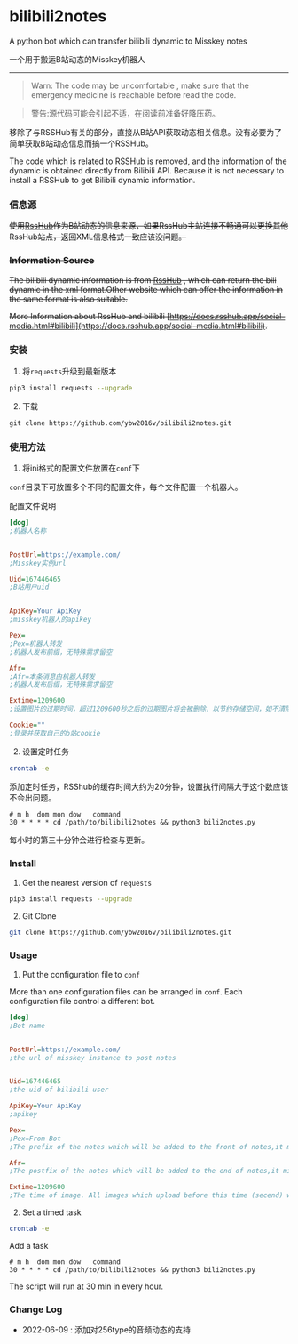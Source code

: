 # bilibili2notes

A python bot which can transfer bilibili dynamic to Misskey notes

一个用于搬运B站动态的Misskey机器人

-----

> Warn: The code may be uncomfortable , make sure that the emergency medicine is reachable before read the code.

> 警告:源代码可能会引起不适，在阅读前准备好降压药。

移除了与RSSHub有关的部分，直接从B站API获取动态相关信息。没有必要为了简单获取B站动态信息而搞一个RSSHub。

The code which is related to RSSHub is removed, and the information of the dynamic is obtained directly from Bilibili API. Because it is not necessary to install a RSSHub to get Bilibili dynamic information.

### ~~信息源~~

~~使用[RssHub](https://rsshub.app)作为B站动态的信息来源，如果RssHub主站连接不畅通可以更换其他RssHub站点，返回XML信息格式一致应该没问题。~~

### ~~Information Source~~

~~The bilibili dynamic information is from [RssHub](https://rsshub.app) , which can return the bili dynamic in the xml format.Other website which can offer the information in the same format is also suitable.~~

~~More Information about RssHub and bilibili [https://docs.rsshub.app/social-media.html#bilibili](https://docs.rsshub.app/social-media.html#bilibili).~~

### 安装

1. 将`requests`升级到最新版本

``` bash
pip3 install requests --upgrade
```

2. 下载

```
git clone https://github.com/ybw2016v/bilibili2notes.git
```


### 使用方法

1. 将ini格式的配置文件放置在`conf`下

`conf`目录下可放置多个不同的配置文件，每个文件配置一个机器人。

配置文件说明

``` ini
[dog]
;机器人名称


PostUrl=https://example.com/
;Misskey实例url

Uid=167446465
;B站用户uid


ApiKey=Your ApiKey
;misskey机器人的apikey

Pex=
;Pex=机器人转发
;机器人发布前缀，无特殊需求留空

Afr=
;Afr=本条消息由机器人转发
;机器人发布后缀，无特殊需求留空

Extime=1209600
;设置图片的过期时间，超过1209600秒之后的过期图片将会被删除，以节约存储空间，如不清除历史图片，可设置为-1

Cookie=""
;登录并获取自己的b站cookie

```

2. 设置定时任务

``` bash
crontab -e
```

添加定时任务，RSShub的缓存时间大约为20分钟，设置执行间隔大于这个数应该不会出问题。

```
# m h  dom mon dow   command
30 * * * * cd /path/to/bilibili2notes && python3 bili2notes.py

```
每小时的第三十分钟会进行检查与更新。
### Install

1. Get the nearest version of `requests`

```bash
pip3 install requests --upgrade

```
2. Git Clone

```bash
git clone https://github.com/ybw2016v/bilibili2notes.git
```

### Usage

1. Put the configuration file to `conf`

More than one configuration files can be arranged in `conf`. Each configuration file control a different bot.



``` ini
[dog]
;Bot name


PostUrl=https://example.com/
;the url of misskey instance to post notes


Uid=167446465
;the uid of bilibili user

ApiKey=Your ApiKey
;apikey

Pex=
;Pex=From Bot
;The prefix of the notes which will be added to the front of notes,it might be null if  there is no special needs

Afr=
;The postfix of the notes which will be added to the end of notes,it might be null if  there is no special needs

Extime=1209600
;The time of image. All images which upload before this time (secend) will be deleted. Set -1 to disable this.

```

2. Set a timed task

``` bash
crontab -e
```

Add a task

```
# m h  dom mon dow   command
30 * * * * cd /path/to/bilibili2notes && python3 bili2notes.py

```
The script will run at 30 min in every hour.


### Change Log

* 2022-06-09 : 添加对256type的音频动态的支持
